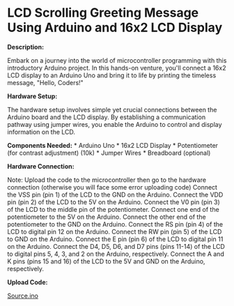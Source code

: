 # LCD Scrolling Greeting Message Using Arduino and 16x2 LCD Display


**Description:**

Embark on a journey into the world of microcontroller programming with this introductory Arduino project. In this hands-on venture, you'll connect a 16x2 LCD display to an Arduino Uno and bring it to life by printing the timeless message, "Hello, Coders!"

**Hardware Setup:**

The hardware setup involves simple yet crucial connections between the Arduino board and the LCD display. By establishing a communication pathway using jumper wires, you enable the Arduino to control and display information on the LCD.

**Components Needed:**
    * Arduino Uno
    * 16x2 LCD Display
    * Potentiometer (for contrast adjustment) (10k)
    * Jumper Wires
    * Breadboard (optional)

**Hardware Connection:**

Note: Upload the code to the microcontroller then go to the hardware connection (otherwise you will face some error uploading code)
    Connect the VSS pin (pin 1) of the LCD to the GND on the Arduino.
    Connect the VDD pin (pin 2) of the LCD to the 5V on the Arduino.
    Connect the V0 pin (pin 3) of the LCD to the middle pin of the potentiometer.
    Connect one end of the potentiometer to the 5V on the Arduino.
    Connect the other end of the potentiometer to the GND on the Arduino.
    Connect the RS pin (pin 4) of the LCD to digital pin 12 on the Arduino.
    Connect the RW pin (pin 5) of the LCD to GND on the Arduino.
    Connect the E pin (pin 6) of the LCD to digital pin 11 on the Arduino.
    Connect the D4, D5, D6, and D7 pins (pins 11-14) of the LCD to digital pins 5, 4, 3, and 2 on the Arduino, respectively.
    Connect the A and K pins (pins 15 and 16) of the LCD to the 5V and GND on the Arduino, respectively.

**Upload Code:**

  [Source.ino](https://github.com/hariharan005/arduinoprojects/blob/main/LCD/source.ino)

    
